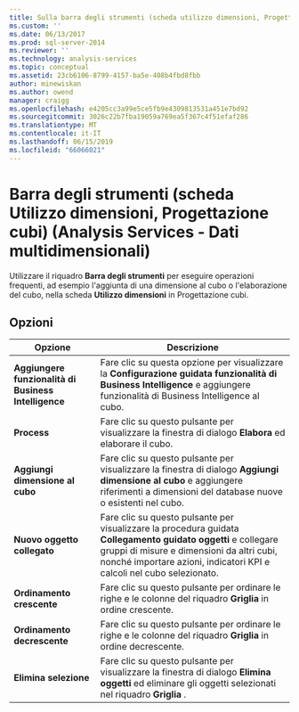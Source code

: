 ```yaml
---
title: Sulla barra degli strumenti (scheda utilizzo dimensioni, Progettazione cubi) (Analysis Services - dati multidimensionali) | Microsoft Docs
ms.custom: ''
ms.date: 06/13/2017
ms.prod: sql-server-2014
ms.reviewer: ''
ms.technology: analysis-services
ms.topic: conceptual
ms.assetid: 23cb6106-8799-4157-ba5e-408b4fbd8fbb
author: minewiskan
ms.author: owend
manager: craigg
ms.openlocfilehash: e4205cc3a99e5ce5fb9e4309813531a451e7bd92
ms.sourcegitcommit: 3026c22b7fba19059a769ea5f367c4f51efaf286
ms.translationtype: MT
ms.contentlocale: it-IT
ms.lasthandoff: 06/15/2019
ms.locfileid: "66066021"
---
```

# <a name="toolbar-dimension-usage-tab-cube-designer-analysis-services---multidimensional-data"></a>Barra degli strumenti (scheda Utilizzo dimensioni, Progettazione cubi) (Analysis Services - Dati multidimensionali)
  Utilizzare il riquadro **Barra degli strumenti** per eseguire operazioni frequenti, ad esempio l'aggiunta di una dimensione al cubo o l'elaborazione del cubo, nella scheda **Utilizzo dimensioni** in Progettazione cubi.  
  
## <a name="options"></a>Opzioni  
  
|Opzione|Descrizione|  
|------------|-----------------|  
|**Aggiungere funzionalità di Business Intelligence**|Fare clic su questa opzione per visualizzare la **Configurazione guidata funzionalità di Business Intelligence** e aggiungere funzionalità di Business Intelligence al cubo.|  
|**Process**|Fare clic su questo pulsante per visualizzare la finestra di dialogo **Elabora** ed elaborare il cubo.|  
|**Aggiungi dimensione al cubo**|Fare clic su questo pulsante per visualizzare la finestra di dialogo **Aggiungi dimensione al cubo** e aggiungere riferimenti a dimensioni del database nuove o esistenti nel cubo.|  
|**Nuovo oggetto collegato**|Fare clic su questo pulsante per visualizzare la procedura guidata **Collegamento guidato oggetti** e collegare gruppi di misure e dimensioni da altri cubi, nonché importare azioni, indicatori KPI e calcoli nel cubo selezionato.|  
|**Ordinamento crescente**|Fare clic su questo pulsante per ordinare le righe e le colonne del riquadro **Griglia** in ordine crescente.|  
|**Ordinamento decrescente**|Fare clic su questo pulsante per ordinare le righe e le colonne del riquadro **Griglia** in ordine decrescente.|  
|**Elimina selezione**|Fare clic su questo pulsante per visualizzare la finestra di dialogo **Elimina oggetti** ed eliminare gli oggetti selezionati nel riquadro **Griglia** .|  
  
  
